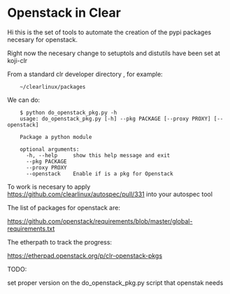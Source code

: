 # Openstack in Clear

Hi this is the set of tools to automate the creation of the pypi packages
necesary for openstack.

Right now the necesary change to setuptols and distutils have been set at
koji-clr

From a standard clr developer directory , for example:

```
    ~/clearlinux/packages
```

We can do:

```
    $ python do_openstack_pkg.py -h
    usage: do_openstack_pkg.py [-h] --pkg PACKAGE [--proxy PROXY] [--openstack]

    Package a python module

    optional arguments:
      -h, --help     show this help message and exit
      --pkg PACKAGE
      --proxy PROXY
      --openstack    Enable if is a pkg for Openstack
```

To work is necesary to apply https://github.com/clearlinux/autospec/pull/331 into your autospec tool

The list of packages for openstack are:

https://github.com/openstack/requirements/blob/master/global-requirements.txt

The etherpath to track the progress:

https://etherpad.openstack.org/p/clr-openstack-pkgs

TODO:

set proper version on the do_openstack_pkg.py script that openstak needs
